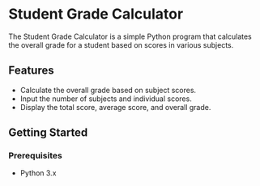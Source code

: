 # Student Grade Calculator

The Student Grade Calculator is a simple Python program that calculates the overall grade for a student based on scores in various subjects.

## Features

- Calculate the overall grade based on subject scores.
- Input the number of subjects and individual scores.
- Display the total score, average score, and overall grade.

## Getting Started

### Prerequisites

- Python 3.x

